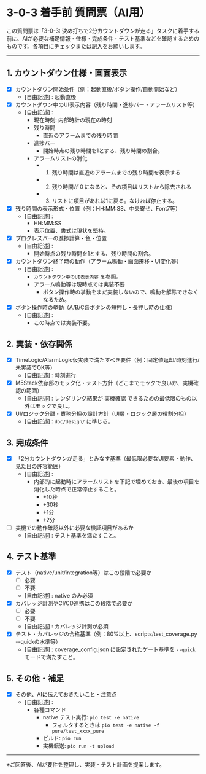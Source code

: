 # 3-0-3 着手前 質問票（AI用）

この質問票は「3-0-3: 決め打ちで2分カウントダウンが走る」タスクに着手する前に、AIが必要な補足情報・仕様・完成条件・テスト基準などを確認するためのものです。各項目にチェックまたは記入をお願いします。

---

## 1. カウントダウン仕様・画面表示

- [x] カウントダウン開始条件（例：起動直後/ボタン操作/自動開始など）
  - [自由記述] : 起動直後
- [x] カウントダウン中のUI表示内容（残り時間・進捗バー・アラームリスト等）
  - [自由記述] : 
    - 現在時刻: 内部時計の現在の時刻
    - 残り時間
      - 直近のアラームまでの残り時間
    - 進捗バー
      - 開始時点の残り時間を1とする、残り時間の割合。  
    - アラームリストの消化
      - 1. 残り時間は直近のアラームまでの残り時間を表示する
      - 2. 残り時間が０になると、その項目はリストから除去される
      - 3. リストに項目があれば1に戻る。なければ停止する。
- [x] 残り時間の表示形式・位置（例：HH:MM:SS、中央寄せ、Font7等）
  - [自由記述] : 
    - HH:MM:SS
    - 表示位置、書式は現状を堅持。
- [x] プログレスバーの進捗計算・色・位置
  - [自由記述] :
    - 開始時点の残り時間を1とする、残り時間の割合。     
- [x] カウントダウン終了時の動作（アラーム鳴動・画面遷移・UI変化等）
  - [自由記述] :
    - `カウントダウン中のUI表示内容` を参照。
    - アラーム鳴動等は現時点では実装不要
      - ボタン操作時の挙動をまだ実装しないので、鳴動を解除できなくなるため。
- [x] ボタン操作時の挙動（A/B/C各ボタンの短押し・長押し時の仕様）
  - [自由記述] :
    - この時点では実装不要。

## 2. 実装・依存関係

- [x] TimeLogic/AlarmLogic仮実装で満たすべき要件（例：固定値返却/時刻進行/未実装でOK等）
  - [自由記述] : 時刻進行
- [x] M5Stack依存部のモック化・テスト方針（どこまでモックで良いか、実機確認の範囲）
  - [自由記述] : レンダリング結果が 実機確認 できるための最低限のもの以外はモックで良し。
- [x] UI/ロジック分離・責務分担の設計方針（UI層・ロジック層の役割分担）
  - [自由記述] : `doc/design/` に準じる。

## 3. 完成条件

- [x] 「2分カウントダウンが走る」とみなす基準（最低限必要なUI要素・動作、見た目の許容範囲）
  - [自由記述] :
    - 内部的に起動時にアラームリストを下記で埋めておき、最後の項目を消化した時点で正常停止すること。
      - +10秒
      - +30秒
      - +1分
      - +2分
- [ ] 実機での動作確認以外に必要な検証項目があるか
  - [自由記述] : テスト基準を満たすこと。

## 4. テスト基準

- [x] テスト（native/unit/integration等）はこの段階で必要か
  - [ ] 必要
  - [ ] 不要
  - [自由記述] : native のみ必須
- [x] カバレッジ計測やCI/CD連携はこの段階で必要か
  - [ ] 必要
  - [ ] 不要
  - [自由記述] : カバレッジ計測が必須
- [x] テスト・カバレッジの合格基準（例：80%以上、scripts/test_coverage.py --quickの水準等）
  - [自由記述] : coverage_config.json に設定されたゲート基準を `--quick` モードで満たすこと。

## 5. その他・補足

- [x] その他、AIに伝えておきたいこと・注意点
  - [自由記述] :
    - 各種コマンド
      - native テスト実行: `pio test -e native` 
        - フィルタするときは  `pio test -e native -f pure/test_xxxx_pure`
      - ビルド: `pio run`
      - 実機転送: `pio run -t upload` 

---

※ご回答後、AIが要件を整理し、実装・テスト計画を提案します。 